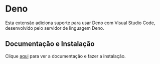 # Deno

Esta extensão adiciona suporte para usar Deno com Visual Studio Code, desenvolvido pelo servidor de linguagem Deno.

## Documentação e Instalação

Clique [aqui](https://marketplace.visualstudio.com/items?itemName=denoland.vscode-deno) para ver a documentação e fazer a instalação.
